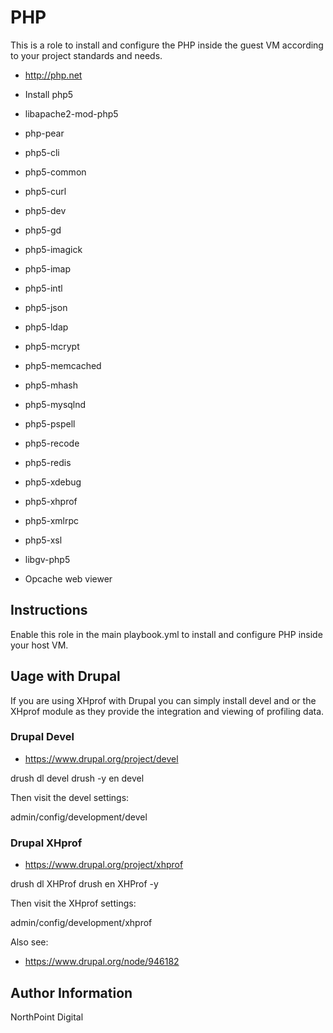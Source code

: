 # PHP

This is a role to install and configure the PHP inside the guest VM according to your project standards and needs.

* http://php.net

* Install php5
* libapache2-mod-php5
* php-pear
* php5-cli
* php5-common
* php5-curl
* php5-dev
* php5-gd
* php5-imagick
* php5-imap
* php5-intl
* php5-json
* php5-ldap
* php5-mcrypt
* php5-memcached
* php5-mhash
* php5-mysqlnd
* php5-pspell
* php5-recode
* php5-redis
* php5-xdebug
* php5-xhprof
* php5-xmlrpc
* php5-xsl
* libgv-php5
* Opcache web viewer

## Instructions

Enable this role in the main playbook.yml to install and configure PHP inside your host VM.

## Uage with Drupal

If you are using XHprof with Drupal you can simply install devel and or the XHprof module as they provide the integration and viewing of profiling data.

### Drupal Devel

* https://www.drupal.org/project/devel

drush dl devel
drush -y en devel

Then visit the devel settings:

admin/config/development/devel

### Drupal XHprof

 * https://www.drupal.org/project/xhprof

drush dl XHProf
drush en XHProf -y

Then visit the XHprof settings:

admin/config/development/xhprof

Also see:

* https://www.drupal.org/node/946182

## Author Information

NorthPoint Digital
